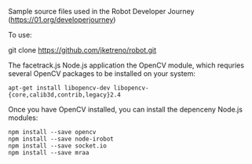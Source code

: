 Sample source files used in the Robot Developer Journey (https://01.org/developerjourney)

To use:

git clone https://github.com/jketreno/robot.git

The facetrack.js Node.js application the OpenCV module, which requries several OpenCV packages to be installed on your system:
```
apt-get install libopencv-dev libopencv-{core,calib3d,contrib,legacy}2.4
```
Once you have OpenCV installed, you can install the depenceny Node.js modules:
```
npm install --save opencv
npm install --save node-irobot
npm install --save socket.io
npm install --save mraa
```
